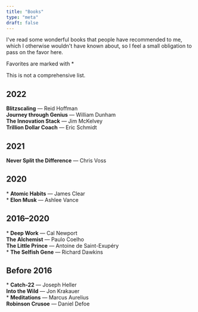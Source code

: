 ```yaml
---
title: "Books"
type: "meta"
draft: false
---
```


I've read some wonderful books that people have recommended to me, which I
otherwise wouldn't have known about, so I feel a small obligation to pass on
the favor here.

Favorites are marked with *

This is not a comprehensive list.

## 2022

**Blitzscaling** — Reid Hoffman \
**Journey through Genius** — William Dunham \
**The Innovation Stack** — Jim McKelvey \
**Trillion Dollar Coach** — Eric Schmidt

## 2021

**Never Split the Difference** — Chris Voss

## 2020

\* **Atomic Habits** — James Clear \
\* **Elon Musk** — Ashlee Vance

## 2016–2020

\* **Deep Work** — Cal Newport \
**The Alchemist** — Paulo Coelho \
**The Little Prince** — Antoine de Saint-Exupéry \
\* **The Selfish Gene** — Richard Dawkins

## Before 2016

\* **Catch-22** — Joseph Heller \
**Into the Wild** — Jon Krakauer \
\* **Meditations** — Marcus Aurelius \
**Robinson Crusoe** — Daniel Defoe
